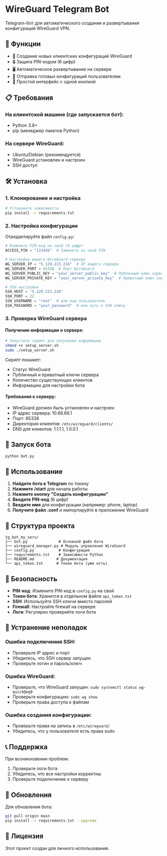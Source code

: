 # WireGuard Telegram Bot

Telegram-бот для автоматического создания и развертывания конфигураций WireGuard VPN.

## 🚀 Функции

- 🔐 Создание новых клиентских конфигураций WireGuard
- 🔒 Защита PIN-кодом (6 цифр)
- 🖥️ Автоматическое развертывание на сервере
- 📱 Отправка готовых конфигураций пользователям
- 🎯 Простой интерфейс с одной кнопкой

## 📋 Требования

### На клиентской машине (где запускается бот):
- Python 3.8+
- pip (менеджер пакетов Python)

### На сервере WireGuard:
- Ubuntu/Debian (рекомендуется)
- WireGuard установлен и настроен
- SSH доступ

## 🛠️ Установка

### 1. Клонирование и настройка

```bash
# Установите зависимости
pip install -r requirements.txt
```

### 2. Настройка конфигурации

Отредактируйте файл `config.py`:

```python
# Измените PIN-код на свой (6 цифр)
ACCESS_PIN = "123456"  # Замените на свой PIN

# Настройки вашего WireGuard сервера
WG_SERVER_IP = "5.129.213.216"  # IP вашего сервера
WG_SERVER_PORT = 65338  # Порт WireGuard
WG_SERVER_PUBLIC_KEY = "your_server_public_key"  # Публичный ключ сервера
WG_SERVER_PRIVATE_KEY = "your_server_private_key"  # Приватный ключ сервера

# SSH настройки
SSH_HOST = "5.129.213.216"
SSH_PORT = 22
SSH_USERNAME = "root"  # или ваш пользователь
SSH_PASSWORD = "your_password"  # или путь к SSH ключу
```

### 3. Проверка WireGuard сервера

#### Получение информации о сервере:

```bash
# Запустите скрипт для получения информации
chmod +x setup_server.sh
sudo ./setup_server.sh
```

Скрипт покажет:
- Статус WireGuard
- Публичный и приватный ключи сервера
- Количество существующих клиентов
- Информацию для настройки бота

#### Требования к серверу:

- WireGuard должен быть установлен и настроен
- IP адрес сервера: 10.66.66.1
- Порт: 65338
- Директория клиентов: `/etc/wireguard/clients/`
- DNS для клиентов: 1.1.1.1, 1.0.0.1

## 🚀 Запуск бота

```bash
python bot.py
```

## 📱 Использование

1. **Найдите бота в Telegram** по токену
2. **Нажмите /start** для начала работы
3. **Нажмите кнопку "Создать конфигурацию"**
4. **Введите PIN-код** (6 цифр)
5. **Введите имя** для конфигурации (например: phone, laptop)
6. **Получите файл .conf** и импортируйте в приложение WireGuard

## 🔧 Структура проекта

```
tg_bot_my_serv/
├── bot.py              # Основной файл бота
├── wireguard_manager.py # Модуль управления WireGuard
├── config.py           # Конфигурация
├── requirements.txt    # Зависимости Python
├── README.md          # Документация
└── api_token.txt      # Токен бота (уже есть)
```

## 🔐 Безопасность

- **PIN-код**: Измените PIN-код в `config.py` на свой
- **Токен бота**: Хранится в отдельном файле `api_token.txt`
- **SSH**: Используйте SSH ключи вместо паролей
- **Firewall**: Настройте firewall на сервере
- **Логи**: Регулярно проверяйте логи бота

## 🐛 Устранение неполадок

### Ошибка подключения SSH:
- Проверьте IP адрес и порт
- Убедитесь, что SSH сервер запущен
- Проверьте логин и пароль/ключ

### Ошибка WireGuard:
- Проверьте, что WireGuard запущен: `sudo systemctl status wg-quick@wg0`
- Проверьте конфигурацию: `sudo wg show`
- Проверьте права доступа к файлам

### Ошибка создания конфигурации:
- Проверьте права на запись в `/etc/wireguard/`
- Убедитесь, что у пользователя есть права sudo

## 📞 Поддержка

При возникновении проблем:
1. Проверьте логи бота
2. Убедитесь, что все настройки корректны
3. Проверьте подключение к серверу

## 🔄 Обновления

Для обновления бота:
```bash
git pull origin main
pip install -r requirements.txt --upgrade
```

## 📄 Лицензия

Этот проект создан для личного использования. 